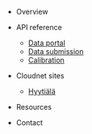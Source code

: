 * Overview

* API reference
  * [Data portal](api/data-portal.md)
  * [Data submission](api/data-upload.md)
  * [Calibration](api/calibration.md)

* Cloudnet sites
  * [Hyytiälä](sites/hyytiala.md)
    
* Resources

* Contact
